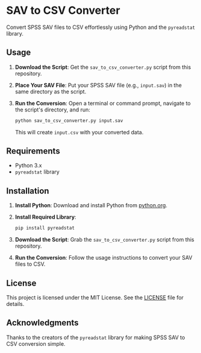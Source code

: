# SAV to CSV Converter

Convert SPSS SAV files to CSV effortlessly using Python and the `pyreadstat` library.

## Usage

1. **Download the Script**: Get the `sav_to_csv_converter.py` script from this repository.

2. **Place Your SAV File**: Put your SPSS SAV file (e.g., `input.sav`) in the same directory as the script.

3. **Run the Conversion**: Open a terminal or command prompt, navigate to the script's directory, and run:

   ```bash
   python sav_to_csv_converter.py input.sav
   ```

   This will create `input.csv` with your converted data.

## Requirements

- Python 3.x
- `pyreadstat` library

## Installation

1. **Install Python**: Download and install Python from [python.org](https://www.python.org/downloads/).

2. **Install Required Library**:

   ```bash
   pip install pyreadstat
   ```

3. **Download the Script**: Grab the `sav_to_csv_converter.py` script from this repository.

4. **Run the Conversion**: Follow the usage instructions to convert your SAV files to CSV.

## License

This project is licensed under the MIT License. See the [LICENSE](LICENSE) file for details.

## Acknowledgments

Thanks to the creators of the `pyreadstat` library for making SPSS SAV to CSV conversion simple.